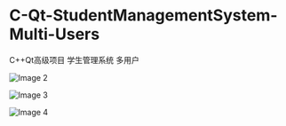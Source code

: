 # C-Qt-StudentManagementSystem-Multi-Users
C++Qt高级项目 学生管理系统 多用户

![Image 2](https://user-images.githubusercontent.com/74124438/111109861-7cc7f580-8596-11eb-84a9-58ad91973d03.png)

![Image 3](https://user-images.githubusercontent.com/74124438/111109865-7e91b900-8596-11eb-8765-5bf25e6bdbc8.png)

![Image 4](https://user-images.githubusercontent.com/74124438/111109866-7f2a4f80-8596-11eb-9c9b-ce1388a484e0.png)

